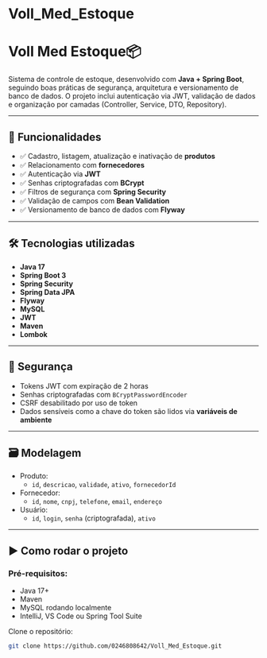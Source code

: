 # Voll_Med_Estoque
# Voll Med Estoque📦

Sistema de controle de estoque, desenvolvido com **Java + Spring Boot**, seguindo boas práticas de segurança, arquitetura e versionamento de banco de dados. O projeto inclui autenticação via JWT, validação de dados e organização por camadas (Controller, Service, DTO, Repository).

---

## 🚀 Funcionalidades

- ✅ Cadastro, listagem, atualização e inativação de **produtos**
- ✅ Relacionamento com **fornecedores**
- ✅ Autenticação via **JWT**
- ✅ Senhas criptografadas com **BCrypt**
- ✅ Filtros de segurança com **Spring Security**
- ✅ Validação de campos com **Bean Validation**
- ✅ Versionamento de banco de dados com **Flyway**

---

## 🛠️ Tecnologias utilizadas

- **Java 17**
- **Spring Boot 3**
- **Spring Security**
- **Spring Data JPA**
- **Flyway**
- **MySQL**
- **JWT**
- **Maven**
- **Lombok**

---

## 🔐 Segurança

- Tokens JWT com expiração de 2 horas
- Senhas criptografadas com `BCryptPasswordEncoder`
- CSRF desabilitado por uso de token
- Dados sensíveis como a chave do token são lidos via **variáveis de ambiente**

---

## 🗃️ Modelagem

- Produto:
  - `id`, `descricao`, `validade`, `ativo`, `fornecedorId`
- Fornecedor:
  - `id`, `nome`, `cnpj`, `telefone`, `email`, `endereço`
- Usuário:
  - `id`, `login`, `senha` (criptografada), `ativo`

---

## ▶️ Como rodar o projeto

### Pré-requisitos:
- Java 17+
- Maven
- MySQL rodando localmente
- IntelliJ, VS Code ou Spring Tool Suite

 Clone o repositório:

```bash
git clone https://github.com/0246808642/Voll_Med_Estoque.git

